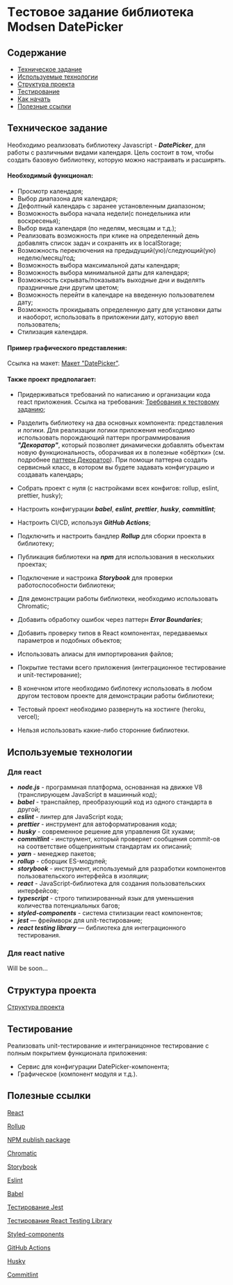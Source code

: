 # Tестовое задание библиотека Modsen DatePicker

## Содержание

- [Техническое задание](#Техническое-задание)
- [Используемые технологии](#Используемые-технологии)
- [Структура проекта](#Структура-проекта)
- [Тестирование](#Тестирование)
- [Как начать](#Как-начать)
- [Полезные ссылки](#Полезные-ссылки)

## Техническое задание

Необходимо реализовать библиотеку Javascript - **_DatePicker_**, для работы с
различными видами календаря. Цель состоит в том, чтобы создать базовую
библиотеку, которую можно настраивать и расширять.

#### Необходимый функционал:

- Просмотр календаря;
- Выбор диапазона для календаря;
- Дефолтный календарь с заранее установленным диапазоном;
- Возможность выбора начала недели(с понедельника или воскресенья);
- Выбор вида календаря (по неделям, месяцам и т.д.);
- Реализовать возможность при клике на определенный день добавлять список задач
  и сохранять их в localStorage;
- Возможность переключения на предыдущий(ую)/следующий(ую) неделю/месяц/год;
- Возможность выбора максимальной даты календаря;
- Возможность выбора минимальной даты для календаря;
- Возможность скрывать/показывать выходные дни и выделять праздничные дни другим
  цветом;
- Возможность перейти в календаре на введенную пользователем дату;
- Возможность прокидывать определенную дату для установки даты и наоборот,
  использовать в приложении дату, которую ввел пользователь;
- Стилизация календаря.

#### Пример графического представления:

Ссылка на макет:
[Макет "DatePicker"](https://www.figma.com/file/PGg4P38QaPjUzasxC2GSkv/Modsen-Datepicker?node-id=0%3A1&t=dWZj8oM41qBje0bv-0).

#### Также проект предполагает:

- Придерживаться требований по написанию и организации кода react приложения.
  Ссылка на требования:
  [Требования к тестовому заданию](https://github.com/annaprystavka/requirements);

- Разделить библиотеку на два основных компонента: представления и логики. Для
  реализации логики приложения необходимо использовать порождающий паттерн
  программирования **_"Декоратор"_**, который позволяет динамически добавлять
  объектам новую функциональность, оборачивая их в полезные «обёртки» (см.
  подробнее
  [паттерн Декоратор](https://refactoring.guru/ru/design-patterns/decorator)).
  При помощи паттерна создать сервисный класс, в котором вы будете задавать
  конфигурацию и создавать календарь;

- Собрать проект с нуля (с настройками всех конфигов: rollup, eslint, prettier,
  husky);

- Настроить конфигурации **_babel_**, **_eslint_**, **_prettier_**, **_husky_**,
  **_commitlint_**;

- Настроить CI/CD, используя **_GitHub Actions_**;

- Подключить и настроить бандлер **_Rollup_** для сборки проекта в библиотеку;

- Публикация библиотеки на **_npm_** для использования в нескольких проектах;

- Подключение и настроика **_Storybook_** для проверки работоспособности
  библиотеки;

- Для демонстрации работы библиотеки, необходимо использовать Chromatic;

- Добавить обработку ошибок через паттерн **_Error Boundaries_**;

- Добавить проверку типов в React компонентах, передаваемых параметров и
  подобных объектов;

- Использовать алиасы для импортирования файлов;

- Покрытие тестами всего приложения (интеграционное тестирование и
  unit-тестирование);

- В конечном итоге необходимо библотеку использовать в любом другом тестовом
  проекте для демонстрации работы библиотеки;

- Тестовый проект необходимо развернуть на хостинге (heroku, vercel);

- Нельзя использовать какие-либо сторонние библиотеки.

## Используемые технологии

### Для react

- **_node.js_** - программная платформа, основанная на движке V8 (транслирующем
  JavaScript в машинный код);
- **_babel_** - транспайлер, преобразующий код из одного стандарта в другой;
- **_eslint_** - линтер для JavaScript кода;
- **_prettier_** - инструмент для автоформатирования кода;
- **_husky_** - современное решение для управления Git хуками;
- **_commitlint_** - инструмент, который проверяет сообщения commit-ов на
  соответствие общепринятым стандартам их описаний;
- **_yarn_** - менеджер пакетов;
- **_rollup_** - сборщик ES-модулей;
- **_storybook_** - инструмент, используемый для разработки компонентов
  пользовательского интерфейса в изоляции;
- **_react_** - JavaScript-библиотека для создания пользовательских интерфейсов;
- **_typescript_** - строго типизированный язык для уменьшения количества
  потенциальных багов;
- **_styled-components_** - система стилизации react компонентов;
- **_jest_** — фреймворк для unit-тестирование;
- **_react testing library_** — библиотека для интеграционного тестирования.

### Для react native

Will be soon...

## Структура проекта

[Структура проекта](https://github.com/mkrivel/structure)

## Тестирование

Реализовать unit-тестирование и интеграницонное тестирование c полным покрытием
функционала приложения:

- Сервис для конфигурации DatePicker-компонента;
- Графическое (компонент модуля и т.д.).

## Полезные ссылки

[React](https://react.dev/reference/react)

[Rollup](https://rollupjs.org/guide/en/)

[NPM publish package](https://docs.npmjs.com/creating-and-publishing-scoped-public-packages)

[Chromatic](https://www.chromatic.com/storybook)

[Storybook](https://storybook.js.org/docs/basics/introduction/)

[Eslint](https://eslint.org/docs/user-guide/configuring)

[Babel](https://babeljs.io/docs/en/configuration)

[Тестирование Jest](https://jestjs.io/ru/docs/getting-started)

[Тестирование React Testing Library](https://testing-library.com/docs/react-testing-library/intro/)

[Styled-components](https://www.styled-components.com/docs)

[GitHub Actions](https://github.com/features/actions)

[Husky](https://dev.to/ivadyhabimana/setup-eslint-prettier-and-husky-in-a-node-project-a-step-by-step-guide-946)

[Commitlint](https://github.com/conventional-changelog/commitlint)
